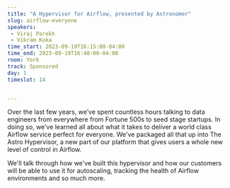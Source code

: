 ```yaml
---
title: "A Hypervisor for Airflow, presented by Astronomer"
slug: airflow-everyone
speakers:
 - Viraj Parekh
 - Vikram Koka
time_start: 2023-09-19T16:15:00-04:00
time_end: 2023-09-19T16:40:00-04:00
room: York
track: Sponsored
day: 1
timeslot: 14


---
```


Over the last few years, we’ve spent countless hours talking to data engineers from everywhere from Fortune 500s to seed stage startups. In doing so, we’ve learned all about what it takes to deliver a world class Airflow service perfect for everyone. We've packaged all that up into The Astro Hypervisor, a new part of our platform that gives users a whole new level of control in Airflow.

We'll talk through how we've built this hypervisor and how our customers will be able to use it for autoscaling, tracking the health of Airflow environments and so much more.